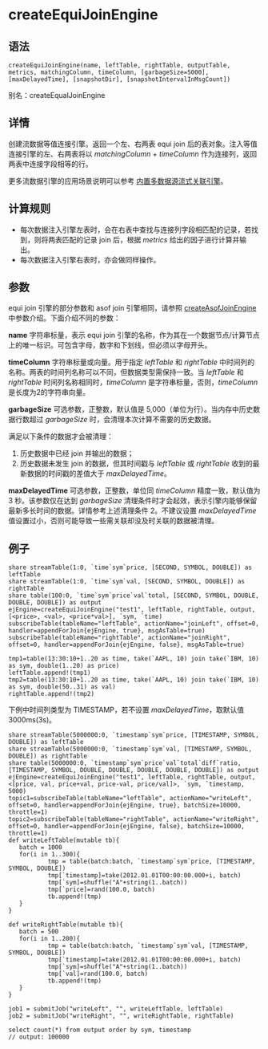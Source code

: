 # createEquiJoinEngine

## 语法

`createEquiJoinEngine(name, leftTable, rightTable,
outputTable, metrics, matchingColumn, timeColumn, [garbageSize=5000],
[maxDelayedTime], [snapshotDir],
[snapshotIntervalInMsgCount])`

别名：createEqualJoinEngine

## 详情

创建流数据等值连接引擎。返回一个左、右两表 equi join 后的表对象。注入等值连接引擎的左、右两表将以
*matchingColumn* + *timeColumn* 作为连接列，返回两表中连接字段相等的行。

更多流数据引擎的应用场景说明可以参考 [内置多数据源流式关联引擎](../../stream/str_join_engine.html)。

## 计算规则

* 每次数据注入引擎左表时，会在右表中查找与连接列字段相匹配的记录，若找到，则将两表匹配的记录 join 后，根据
  *metrics* 给出的因子进行计算并输出。
* 每次数据注入引擎右表时，亦会做同样操作。

## 参数

equi join 引擎的部分参数和 asof join 引擎相同，请参照 [createAsofJoinEngine](createAsofJoinEngine.html) 中参数介绍。下面介绍不同的参数：

**name** 字符串标量，表示 equi join 引擎的名称，作为其在一个数据节点/计算节点上的唯一标识。可包含字母，数字和下划线，但必须以字母开头。

**timeColumn** 字符串标量或向量。用于指定 *leftTable* 和
*rightTable* 中时间列的名称。两表的时间列名称可以不同，但数据类型需保持一致。当 *leftTable* 和
*rightTable* 时间列名称相同时，*timeColumn* 是字符串标量，否则，*timeColumn*
是长度为2的字符串向量。

**garbageSize** 可选参数，正整数，默认值是 5,000（单位为行）。当内存中历史数据行数超过
*garbageSize* 时，会清理本次计算不需要的历史数据。

满足以下条件的数据才会被清理：

1. 历史数据中已经 join 并输出的数据；
2. 历史数据未发生 join 的数据，但其时间戳与 *leftTable* 或 *rightTable* 收到的最新数据的时间戳的差值大于
   *maxDelayedTime*。

**maxDelayedTime** 可选参数，正整数，单位同 *timeColumn* 精度一致，默认值为 3
秒。该参数仅在达到 *garbageSize* 清理条件时才会起效，表示引擎内能够保留最新多长时间的数据。详情参考上述清理条件 2。不建议设置
*maxDelayedTime* 值设置过小，否则可能导致一些需关联却没及时关联的数据被清理。

## 例子

```
share streamTable(1:0, `time`sym`price, [SECOND, SYMBOL, DOUBLE]) as leftTable
share streamTable(1:0, `time`sym`val, [SECOND, SYMBOL, DOUBLE]) as rightTable
share table(100:0, `time`sym`price`val`total, [SECOND, SYMBOL, DOUBLE, DOUBLE, DOUBLE]) as output
ejEngine=createEquiJoinEngine("test1", leftTable, rightTable, output, [<price>, <val>, <price*val>], `sym, `time)
subscribeTable(tableName="leftTable", actionName="joinLeft", offset=0, handler=appendForJoin{ejEngine, true}, msgAsTable=true)
subscribeTable(tableName="rightTable", actionName="joinRight", offset=0, handler=appendForJoin{ejEngine, false}, msgAsTable=true)

tmp1=table(13:30:10+1..20 as time, take(`AAPL, 10) join take(`IBM, 10) as sym, double(1..20) as price)
leftTable.append!(tmp1)
tmp2=table(13:30:10+1..20 as time, take(`AAPL, 10) join take(`IBM, 10) as sym, double(50..31) as val)
rightTable.append!(tmp2)
```

下例中时间列类型为 TIMESTAMP，若不设置 *maxDelayedTime*，取默认值3000ms(3s)。

```
share streamTable(5000000:0, `timestamp`sym`price, [TIMESTAMP, SYMBOL, DOUBLE]) as leftTable
share streamTable(5000000:0, `timestamp`sym`val, [TIMESTAMP, SYMBOL, DOUBLE]) as rightTable
share table(5000000:0, `timestamp`sym`price`val`total`diff`ratio, [TIMESTAMP, SYMBOL, DOUBLE, DOUBLE, DOUBLE, DOUBLE, DOUBLE]) as output
ejEngine=createEquiJoinEngine("test1", leftTable, rightTable, output, <[price, val, price+val, price-val, price/val]>, `sym, `timestamp, 5000)
topic1=subscribeTable(tableName="leftTable", actionName="writeLeft", offset=0, handler=appendForJoin{ejEngine, true}, batchSize=10000, throttle=1)
topic2=subscribeTable(tableName="rightTable", actionName="writeRight", offset=0, handler=appendForJoin{ejEngine, false}, batchSize=10000, throttle=1)
def writeLeftTable(mutable tb){
   batch = 1000
   for(i in 1..300){
           tmp = table(batch:batch, `timestamp`sym`price, [TIMESTAMP, SYMBOL, DOUBLE])
           tmp[`timestamp]=take(2012.01.01T00:00:00.000+i, batch)
           tmp[`sym]=shuffle("A"+string(1..batch))
           tmp[`price]=rand(100.0, batch)
           tb.append!(tmp)
   }
}

def writeRightTable(mutable tb){
   batch = 500
   for(i in 1..200){
           tmp = table(batch:batch, `timestamp`sym`val, [TIMESTAMP, SYMBOL, DOUBLE])
           tmp[`timestamp]=take(2012.01.01T00:00:00.000+i, batch)
           tmp[`sym]=shuffle("A"+string(1..batch))
           tmp[`val]=rand(100.0, batch)
           tb.append!(tmp)
   }
}

job1 = submitJob("writeLeft", "", writeLeftTable, leftTable)
job2 = submitJob("writeRight", "", writeRightTable, rightTable)

select count(*) from output order by sym, timestamp
// output: 100000
```

